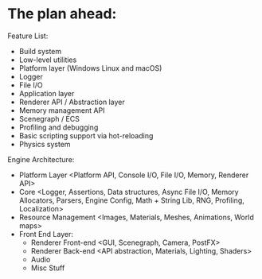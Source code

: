 # The plan ahead:

Feature List:
 - Build system
 - Low-level utilities
 - Platform layer (Windows Linux and macOS)
 - Logger
 - File I/O
 - Application layer
 - Renderer API / Abstraction layer
 - Memory management API
 - Scenegraph / ECS
 - Profiling and debugging
 - Basic scripting support via hot-reloading
 - Physics system

Engine Architecture:
 - Platform Layer <Platform API, Console I/O, File I/O, Memory, Renderer API>
 - Core <Logger, Assertions, Data structures, Async File I/O, Memory Allocators, Parsers, Engine Config, Math + String Lib, RNG, Profiling, Localization>
 - Resource Management <Images, Materials, Meshes, Animations, World maps>
 - Front End Layer:
   - Renderer Front-end <GUI, Scenegraph, Camera, PostFX>
   - Renderer Back-end <API abstraction, Materials, Lighting, Shaders>
   - Audio 
   - Misc Stuff

